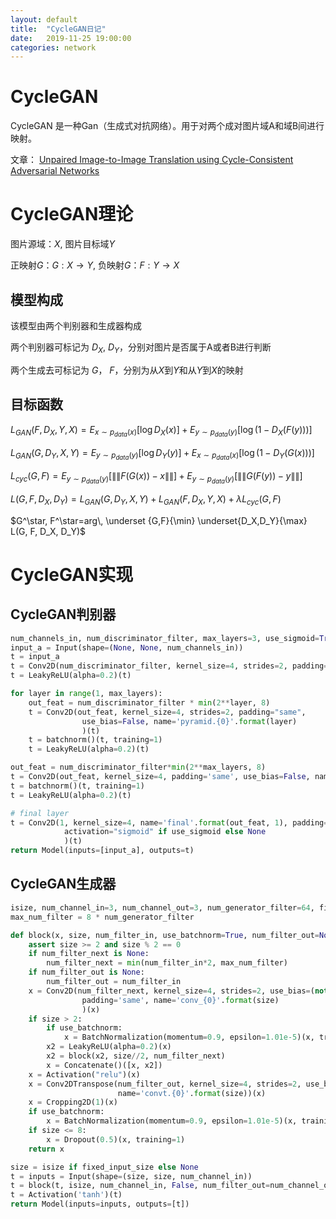 ```yaml
---
layout: default
title:  "CycleGAN日记"
date:   2019-11-25 19:00:00
categories: network
---
```


# CycleGAN

CycleGAN 是一种Gan（生成式对抗网络）。用于对两个成对图片域A和域B间进行映射。

文章： [Unpaired Image-to-Image Translation using Cycle-Consistent Adversarial Networks](https://arxiv.org/abs/1703.10593)

# CycleGAN理论

图片源域：$X$, 图片目标域$Y$

正映射$G$：$G:X \rightarrow Y$, 负映射$G$：$F:Y \rightarrow X$

## 模型构成

该模型由两个判别器和生成器构成

两个判别器可标记为 $D_X$, $D_Y$，分别对图片是否属于A或者B进行判断

两个生成去可标记为 $G$， $F$，分别为从$X$到$Y$和从$Y$到$X$的映射

## 目标函数

$L_{GAN}(F, D_X, Y, X)=E_{x \sim p_{data}(x)}[\log D_X(x)]+E_{y\sim p_{data}(y)}[\log (1-D_X(F(y)))]$

$L_{GAN}(G, D_Y, X, Y)=E_{y \sim p_{data}(y)}[\log D_Y(y)]+E_{x\sim p_{data}(x)}[\log (1-D_Y(G(x)))]$

$L_{cyc}(G, F)=E_{y\sim p_{data}(y)}[\|\|F(G(x))-x\|\|]+E_{y\sim p_{data}(y)}[\|\|G(F(y))-y\|\|]$

$L(G, F, D_X, D_Y) =L_{GAN}(G, D_Y, X, Y) + L_{GAN}(F, D_X, Y, X)+ \lambda L_{cyc}(G, F)$

$G^\star, F^\star=arg\, \underset {G,F}{\min} \underset{D_X,D_Y}{\max} L(G, F, D_X, D_Y)$

# CycleGAN实现

## CycleGAN判别器

``` python
num_channels_in, num_discriminator_filter, max_layers=3, use_sigmoid=True
input_a = Input(shape=(None, None, num_channels_in))
t = input_a
t = Conv2D(num_discriminator_filter, kernel_size=4, strides=2, padding="same", name='First') (t)
t = LeakyReLU(alpha=0.2)(t)

for layer in range(1, max_layers):
    out_feat = num_discriminator_filter * min(2**layer, 8)
    t = Conv2D(out_feat, kernel_size=4, strides=2, padding="same", 
                use_bias=False, name='pyramid.{0}'.format(layer)
                )(t)
    t = batchnorm()(t, training=1)
    t = LeakyReLU(alpha=0.2)(t)

out_feat = num_discriminator_filter*min(2**max_layers, 8)
t = Conv2D(out_feat, kernel_size=4, padding='same', use_bias=False, name='pyramid_last')(t)
t = batchnorm()(t, training=1)
t = LeakyReLU(alpha=0.2)(t)

# final layer
t = Conv2D(1, kernel_size=4, name='final'.format(out_feat, 1), padding='same',
            activation="sigmoid" if use_sigmoid else None
            )(t)    
return Model(inputs=[input_a], outputs=t)
```

## CycleGAN生成器


``` python
isize, num_channel_in=3, num_channel_out=3, num_generator_filter=64, fixed_input_size=True
max_num_filter = 8 * num_generator_filter

def block(x, size, num_filter_in, use_batchnorm=True, num_filter_out=None, num_filter_next=None):
    assert size >= 2 and size % 2 == 0
    if num_filter_next is None:
        num_filter_next = min(num_filter_in*2, max_num_filter)
    if num_filter_out is None:
        num_filter_out = num_filter_in
    x = Conv2D(num_filter_next, kernel_size=4, strides=2, use_bias=(not (use_batchnorm and size > 2)),
                padding='same', name='conv_{0}'.format(size)
                )(x)
    if size > 2:
        if use_batchnorm:
            x = BatchNormalization(momentum=0.9, epsilon=1.01e-5)(x, training=1)
        x2 = LeakyReLU(alpha=0.2)(x)
        x2 = block(x2, size//2, num_filter_next)
        x = Concatenate()([x, x2])            
    x = Activation("relu")(x)
    x = Conv2DTranspose(num_filter_out, kernel_size=4, strides=2, use_bias=not use_batchnorm,
                        name='convt.{0}'.format(size))(x)        
    x = Cropping2D(1)(x)
    if use_batchnorm:
        x = BatchNormalization(momentum=0.9, epsilon=1.01e-5)(x, training=1)
    if size <= 8:
        x = Dropout(0.5)(x, training=1)
    return x

size = isize if fixed_input_size else None
t = inputs = Input(shape=(size, size, num_channel_in))        
t = block(t, isize, num_channel_in, False, num_filter_out=num_channel_out, num_filter_next=num_generator_filter)
t = Activation('tanh')(t)
return Model(inputs=inputs, outputs=[t])
```
